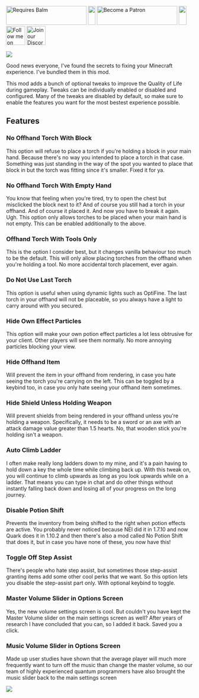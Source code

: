 <p>
    <a style="text-decoration: none;" href="https://modrinth.com/mod/balm"> 
        <img src="https://blay09.net/files/brand/requires_balm.png" alt="Requires Balm" width="217" height="51" /> 
    </a>
    <img src="https://blay09.net/files/brand/spacer.png" alt="" width="20" height="51" />
    <a style="text-decoration: none;" href="https://www.patreon.com/blay09"> 
        <img src="https://blay09.net/files/brand/patreon.png" alt="Become a Patron" width="217" height="51" /> 
    </a> 
    <img src="https://blay09.net/files/brand/spacer.png" alt="" width="21" height="51" /> 
    <a style="text-decoration: none;" href="https://twitter.com/BlayTheNinth">
        <img src="https://blay09.net/files/brand/twitter.png" alt="Follow me on Twitter" width="51" height="51" />
    </a>
    <a style="text-decoration: none;" href="https://discord.gg/scGAfXC">
        <img src="https://blay09.net/files/brand/discord.png" alt="Join our Discord" width="51" height="51" />
    </a>
</p>

![](https://blay09.net/files/brand/clienttweaks.png)

Good news everyone, I've found the secrets to fixing your Minecraft experience. I've bundled them in this mod.

This mod adds a bunch of optional tweaks to improve the Quality of Life during gameplay. Tweaks can be individually enabled or disabled and configured. Many of the tweaks are disabled by default, so make sure to enable the features you want for the most bestest experience possible.

## Features

### No Offhand Torch With Block
This option will refuse to place a torch if you're holding a block in your main hand. Because there's no way you intended to place a torch in that case. Something was just standing in the way of the spot you wanted to place that block in but the torch was fitting since it's smaller. Fixed it for ya.

### No Offhand Torch With Empty Hand
You know that feeling when you're tired, try to open the chest but misclicked the block next to it? And of course you still had a torch in your offhand. And of course it placed it. And now you have to break it again. Ugh. This option only allows torches to be placed when your main hand is not empty. This can be enabled additionally to the above.

### Offhand Torch With Tools Only
This is the option I consider best, but it changes vanilla behaviour too much to be the default. This will only allow placing torches from the offhand when you're holding a tool. No more accidental torch placement, ever again.

### Do Not Use Last Torch
This option is useful when using dynamic lights such as OptiFine. The last torch in your offhand will not be placeable, so you always have a light to carry around with you secured.

### Hide Own Effect Particles
This option will make your own potion effect particles a lot less obtrusive for your client. Other players will see them normally. No more annoying particles blocking your view.

### Hide Offhand Item
Will prevent the item in your offhand from rendering, in case you hate seeing the torch you're carrying on the left. This can be toggled by a keybind too, in case you only hate seeing your offhand item sometimes.

### Hide Shield Unless Holding Weapon
Will prevent shields from being rendered in your offhand unless you're holding a weapon. Specifically, it needs to be a sword or an axe with an attack damage value greater than 1.5 hearts. No, that wooden stick you're holding isn't a weapon.

### Auto Climb Ladder
I often make really long ladders down to my mine, and it's a pain having to hold down a key the whole time while climbing back up. With this tweak on, you will continue to climb upwards as long as you look upwards while on a ladder. That means you can type in chat and do other things without instantly falling back down and losing all of your progress on the long journey.

### Disable Potion Shift
Prevents the inventory from being shifted to the right when potion effects are active. You probably never noticed because NEI did it in 1.7.10 and now Quark does it in 1.10.2 and then there's also a mod called No Potion Shift that does it, but in case you have none of these, you now have this!

### Toggle Off Step Assist
There's people who hate step assist, but sometimes those step-assist granting items add some other cool perks that we want. So this option lets you disable the step-assist part only. With optional keybind to toggle.

### Master Volume Slider in Options Screen
Yes, the new volume settings screen is cool. But couldn't you have kept the Master Volume slider on the main settings screen as well? After years of research I have concluded that you can, so I added it back. Saved you a click.

### Music Volume Slider in Options Screen
Made up user studies have shown that the average player will much more frequently want to turn off the music than change the master volume, so our team of highly experienced quantum programmers have also brought the music slider back to the main settings screen

![](https://blay09.net/files/brand/clienttweaks_settings.png)